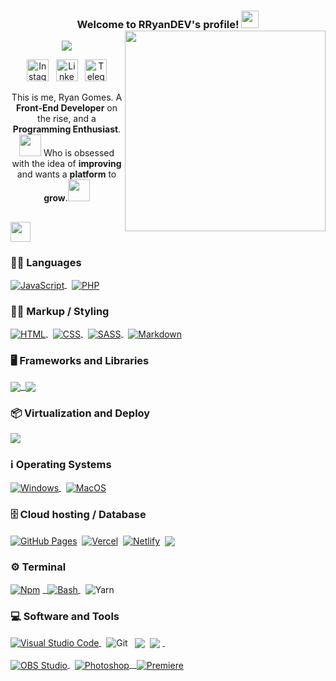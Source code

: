 <h3 align="center">
  Welcome to RRyanDEV's profile!
  <img src="https://media.giphy.com/media/hvRJCLFzcasrR4ia7z/giphy.gif" width="28">
<img src="https://raw.githubusercontent.com/MicaelliMedeiros/micaellimedeiros/master/image/computer-illustration.png" min-width="321px" max-width="321px" width="321px" align="right">
</h3>

<p align="center">
   <a href="https://portfolio-vscode-eosin.vercel.app"><img src="https://readme-typing-svg.demolab.com?font=Fira+Code&pause=1000&center=true&vCenter=true&width=435&lines=Click+To+Acess+My+Portifolio"></a>
</p>

<p align="center">
<a href="https://instagram.com/reeal_ryaan/"><img width="35em" alt="Instagram" title="Instagram" src="https://www.svgrepo.com/show/111199/instagram.svg"></a>
&#8287;
<a href="https://www.linkedin.com/in/rryandev"><img width="35em" alt="Linkedin" title="Linkedin" src="https://www.svgrepo.com/show/205292/linkedin.svg"></a>
&#8287;
<a href="https://t.me/ryaanreeal"><img width="35em" alt="Telegram" title="Telegram" src="https://www.svgrepo.com/show/303292/telegram-logo.svg"></a>

 <p align="center">
    This is me, Ryan Gomes. A <b>Front-End Developer</b> on the rise, and a <b> Programming Enthusiast</b>.<img src="https://raw.githubusercontent.com/TheDudeThatCode/TheDudeThatCode/master/Assets/Developer.gif" width="35px">
 Who is obsessed with the idea of ​​<b>improving</b> and wants a <b>platform</b> to
    <b>grow</b>.<img src="https://media.giphy.com/media/VgCDAzcKvsR6OM0uWg/giphy.gif" width="35px" />
  </p>

</p>

<div align="center">

</div>

<div align="left">

<h2><img src = "https://media2.giphy.com/media/QssGEmpkyEOhBCb7e1/giphy.gif?cid=ecf05e47a0n3gi1bfqntqmob8g9aid1oyj2wr3ds3mg700bl&rid=giphy.gif" width = 32px></h2>

### 👨‍💻 Languages

<a href="https://developer.mozilla.org/en-US/docs/Web/JavaScript">
<img align="center" alt="JavaScript" src="https://img.shields.io/badge/javascript-%23FFF000.svg?style=for-the-badge&logo=javascript&logoColor=black">
</a>&#8287;
<a href="https://www.php.net">
<img align="center" alt="PHP" src="https://img.shields.io/badge/php-%23777BB4.svg?style=for-the-badge&logo=php&logoColor=white">
</a>

### 👨‍💻 Markup / Styling

<a href="https://developer.mozilla.org/pt-BR/docs/Web/HTML">
<img align="center" alt="HTML" src="https://img.shields.io/badge/html-%23E34F26.svg?style=for-the-badge&logo=html5&logoColor=white">
</a>&#8287;
<a href="https://developer.mozilla.org/pt-BR/docs/Web/CSS">
<img align="center" alt="CSS" src="https://img.shields.io/badge/css-%231572B6.svg?style=for-the-badge&logo=css3&logoColor=white">
</a>&#8287;
<a href="https://sass-lang.com">
<img align="center" alt="SASS" src="https://img.shields.io/badge/SASS-hotpink.svg?style=for-the-badge&logo=SASS&logoColor=white">
</a>&#8287;
<a href="https://www.markdownguide.org/basic-syntax/">
<img align="center" alt="Markdown" src="https://img.shields.io/badge/markdown-%23000000.svg?style=for-the-badge&logo=markdown&logoColor=white">
</a>

### 🖥 Frameworks and Libraries

<a href=https://tailwindcss.com> <img align="center" src ='https://img.shields.io/badge/tailwindcss-%2338B2AC.svg?style=for-the-badge&logo=tailwind-css&logoColor=white'>&#8287;
<a href="https://nodejs.org/en/" alt="NodeJS"><img align="center" src="https://img.shields.io/badge/node.js-6DA55F?style=for-the-badge&logo=node.js&logoColor=white"></a>

### 📦 Virtualization and Deploy

<a href="https://www.docker.com" alt="Docker"><img align="center" src="https://img.shields.io/badge/docker-%230db7ed.svg?style=for-the-badge&logo=docker&logoColor=white"> </a>

### ℹ️ Operating Systems

<a href="https://www.microsoft.com/pt-br/software-download/windows11">
<img align="center" alt="Windows" src="https://img.shields.io/badge/Windows-0078D6?style=for-the-badge&logo=windows&logoColor=white">
</a>&#8287;
<a href="https://www.apple.com/br/macos/ventura/">
<img align="center" alt="MacOS" src="https://img.shields.io/badge/mac%20os-000000?style=for-the-badge&logo=apple&logoColor=F0F0F0">
</a>

### 🗄️ Cloud hosting / Database

<a href="https://pages.github.com"><img align="center" alt="GitHub Pages" src="https://img.shields.io/badge/github-%23123F6D.svg?style=for-the-badge&logo=github&logoColor=white"></a>&#8287;
<a href="https://vercel.com"><img align="center"  alt="Vercel" src="https://img.shields.io/badge/vercel-%23000000.svg?style=for-the-badge&logo=vercel&logoColor=white"></a>&#8287;
<a href="https://netlify.app"><img align="center" alt="Netlify" src="https://img.shields.io/badge/netlify-%2300C7B7.svg?style=for-the-badge&logo=netlify&logoColor=black"></a>&#8287;
<a href="https://www.mysql.com" alt="MYSQL"><img align="center" src="https://img.shields.io/badge/mysql-%23316192.svg?style=for-the-badge&logo=mysql&logoColor=white"></a>

### ⚙️ Terminal

<a href="https://www.npmjs.com/">
<img align="center" alt="Npm" src="https://img.shields.io/badge/NPM-%23F00000.svg?style=for-the-badge&logo=npm&logoColor=white"></a>
<a href="https://git-scm.com/download/win">&#8287;
<img align="center" alt="Bash" src="https://img.shields.io/badge/BASH-%23121011.svg?style=for-the-badge&logo=gnu-bash&logoColor=white">
<a href="https://yarnpkg.com/"></a>&#8287;
<img align="center" alt="Yarn" src="https://img.shields.io/badge/yarn-%232C8EBB.svg?style=for-the-badge&logo=yarn&logoColor=white">
</a>

### 💻 Software and Tools

<a href="https://code.visualstudio.com/">
<img align="center" alt="Visual Studio Code" src="https://img.shields.io/badge/Visual%20Studio%20Code-0078d7.svg?style=for-the-badge&logo=visual-studio-code&logoColor=white">
</a>&#8287;
<img align="center"  alt="Git" src="https://img.shields.io/badge/git-%23F05033.svg?style=for-the-badge&logo=git&logoColor=white">
</a>&#8287;
<a href="https://notepad-plus-plus.org" alt="Notepad"><img align="center" src="https://img.shields.io/badge/Notepad++-90E59A.svg?style=for-the-badge&logo=notepad%2b%2b&logoColor=black"></a>&#8287;
<a href="https://www.notion.so/pt-br" alt="Notion"><img align="center" src="https://img.shields.io/badge/Notion-%23000000.svg?style=for-the-badge&logo=notion&logoColor=white"></a>
<a href="https://obsproject.com/pt-br">&#8287;
<br><br>
<img align="center" alt="OBS Studio" src="https://img.shields.io/badge/-OBS%20Studio-302E31?style=for-the-badge&logo=obs-studio&logoColor=white">
</a>&#8287;
<a href="https://www.adobe.com/br/products/photoshop.html">
<img align="center" alt="Photoshop" src="https://img.shields.io/badge/Adobe%20Photoshop-071D34.svg?style=for-the-badge&logo=adobe%20photoshop&logoColor=57a6f8">
</a>
<a href="https://www.adobe.com/br/products/premiere.html">&#8287;
<img align="center" alt="Premiere" src="https://img.shields.io/badge/Adobe%20Premiere%20Pro-000057.svg?style=for-the-badge&logo=Adobe%20Premiere%20Pro&logoColor=9999F8">
</a>


</div>

<!-- Version:
v5.0.2.231510 -->
